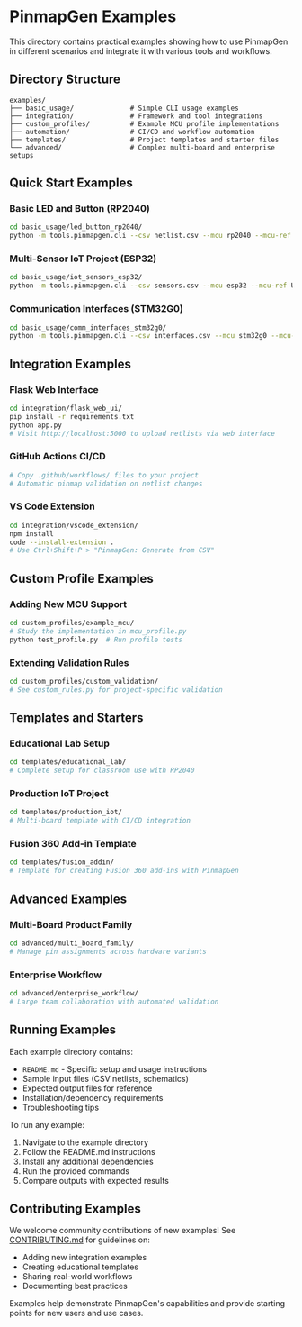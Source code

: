 # PinmapGen Examples

This directory contains practical examples showing how to use PinmapGen in different scenarios and integrate it with various tools and workflows.

## Directory Structure

```
examples/
├── basic_usage/              # Simple CLI usage examples
├── integration/              # Framework and tool integrations
├── custom_profiles/          # Example MCU profile implementations
├── automation/               # CI/CD and workflow automation
├── templates/                # Project templates and starter files
└── advanced/                 # Complex multi-board and enterprise setups
```

## Quick Start Examples

### Basic LED and Button (RP2040)
```bash
cd basic_usage/led_button_rp2040/
python -m tools.pinmapgen.cli --csv netlist.csv --mcu rp2040 --mcu-ref U1 --out-root .
```

### Multi-Sensor IoT Project (ESP32)  
```bash
cd basic_usage/iot_sensors_esp32/
python -m tools.pinmapgen.cli --csv sensors.csv --mcu esp32 --mcu-ref U1 --out-root . --mermaid
```

### Communication Interfaces (STM32G0)
```bash
cd basic_usage/comm_interfaces_stm32g0/
python -m tools.pinmapgen.cli --csv interfaces.csv --mcu stm32g0 --mcu-ref U1 --out-root .
```

## Integration Examples

### Flask Web Interface
```bash
cd integration/flask_web_ui/
pip install -r requirements.txt
python app.py
# Visit http://localhost:5000 to upload netlists via web interface
```

### GitHub Actions CI/CD
```bash
# Copy .github/workflows/ files to your project
# Automatic pinmap validation on netlist changes
```

### VS Code Extension
```bash
cd integration/vscode_extension/
npm install
code --install-extension .
# Use Ctrl+Shift+P > "PinmapGen: Generate from CSV"
```

## Custom Profile Examples

### Adding New MCU Support
```bash
cd custom_profiles/example_mcu/
# Study the implementation in mcu_profile.py
python test_profile.py  # Run profile tests
```

### Extending Validation Rules
```bash
cd custom_profiles/custom_validation/
# See custom_rules.py for project-specific validation
```

## Templates and Starters

### Educational Lab Setup
```bash
cd templates/educational_lab/
# Complete setup for classroom use with RP2040
```

### Production IoT Project
```bash
cd templates/production_iot/
# Multi-board template with CI/CD integration
```

### Fusion 360 Add-in Template
```bash
cd templates/fusion_addin/
# Template for creating Fusion 360 add-ins with PinmapGen
```

## Advanced Examples

### Multi-Board Product Family
```bash
cd advanced/multi_board_family/
# Manage pin assignments across hardware variants
```

### Enterprise Workflow
```bash
cd advanced/enterprise_workflow/
# Large team collaboration with automated validation
```

## Running Examples

Each example directory contains:
- `README.md` - Specific setup and usage instructions
- Sample input files (CSV netlists, schematics)
- Expected output files for reference
- Installation/dependency requirements
- Troubleshooting tips

To run any example:
1. Navigate to the example directory
2. Follow the README.md instructions
3. Install any additional dependencies
4. Run the provided commands
5. Compare outputs with expected results

## Contributing Examples

We welcome community contributions of new examples! See [CONTRIBUTING.md](../docs/CONTRIBUTING.md) for guidelines on:
- Adding new integration examples
- Creating educational templates
- Sharing real-world workflows
- Documenting best practices

Examples help demonstrate PinmapGen's capabilities and provide starting points for new users and use cases.